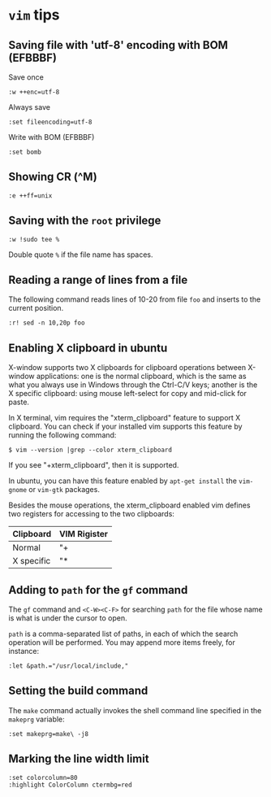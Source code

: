 # `vim` tips

## Saving file with 'utf-8' encoding with BOM (EFBBBF)
Save once
```
:w ++enc=utf-8 
```
Always save
```
:set fileencoding=utf-8
```
Write with BOM (EFBBBF)
```
:set bomb
```


## Showing CR (^M) 
```
:e ++ff=unix
```


## Saving with the `root` privilege
```
:w !sudo tee %
```
Double quote `%` if the file name has spaces.


## Reading a range of lines from a file
The following command reads lines of 10-20 from file `foo` and inserts to the 
current position.
```
:r! sed -n 10,20p foo
```


## Enabling X clipboard in ubuntu

X-window supports two X clipboards for clipboard operations between X-window 
applications: one is the normal clipboard, which is the same as what you 
always use in Windows through the Ctrl-C/V keys; another is the X specific 
clipboard: using mouse left-select for copy and mid-click for paste.

In X terminal, vim requires the "xterm_clipboard" feature to support X 
clipboard. You can check if your installed vim supports this feature by 
running the following command:

```
$ vim --version |grep --color xterm_clipboard
```

If you see "+xterm_clipboard", then it is supported. 

In ubuntu, you can have this feature enabled by `apt-get install` the 
`vim-gnome` or `vim-gtk` packages.

Besides the mouse operations, the xterm_clipboard enabled vim defines two 
registers for accessing to the two clipboards:

Clipboard                   | VIM Rigister
----------------------------| ------------
Normal                      | "+
X specific                  | "*


## Adding to `path` for the `gf` command

The `gf` command and `<C-W><C-F>` for searching `path` for the file whose name 
is what is under the cursor to open.

`path` is a comma-separated list of paths, in each of which the search 
operation will be performed. You may append more items freely, for instance:

```
:let &path.="/usr/local/include,"
```


## Setting the build command
The `make` command actually invokes the shell command line specified in
the `makeprg` variable:
```
:set makeprg=make\ -j8
```


## Marking the line width limit
```
:set colorcolumn=80
:highlight ColorColumn ctermbg=red
```

